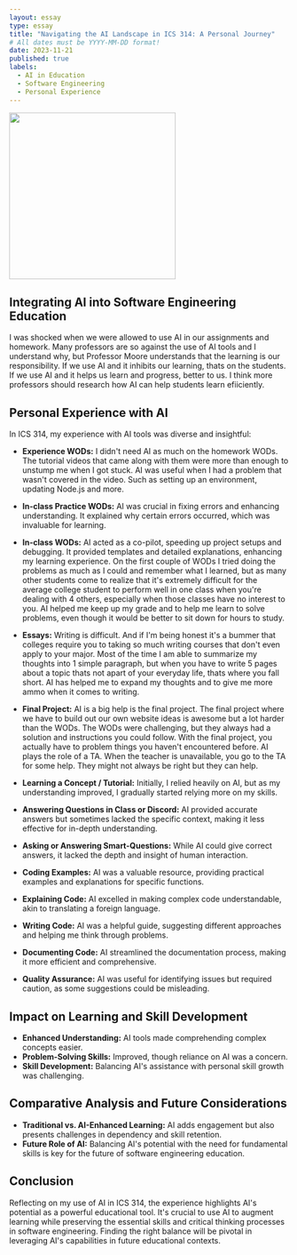 ```yaml
---
layout: essay
type: essay
title: "Navigating the AI Landscape in ICS 314: A Personal Journey"
# All dates must be YYYY-MM-DD format!
date: 2023-11-21
published: true
labels:
  - AI in Education
  - Software Engineering
  - Personal Experience
---
```


<img width="300px" class="rounded float-start pe-4" src="../img/ai-education/ai-in-ics-314.png">

## Integrating AI into Software Engineering Education

I was shocked when we were allowed to use AI in our assignments and homework. Many professors are so against the use of AI tools and I understand why, but Professor Moore understands that the learning is our responsibility. If we use AI and it inhibits our learning, thats on the students. If we use AI and it helps us learn and progress, better to us. I think more professors should research how AI can help students learn efiiciently.

## Personal Experience with AI

In ICS 314, my experience with AI tools was diverse and insightful:

- **Experience WODs:** I didn't need AI as much on the homework WODs. The tutorial videos that came along with them were more than enough to unstump me when I got stuck. AI was useful when I had a problem that wasn't covered in the video. Such as setting up an environment, updating Node.js and more.
  
- **In-class Practice WODs:** AI was crucial in fixing errors and enhancing understanding. It explained why certain errors occurred, which was invaluable for learning.
  
- **In-class WODs:** AI acted as a co-pilot, speeding up project setups and debugging. It provided templates and detailed explanations, enhancing my learning experience. On the first couple of WODs I tried doing the problems as much as I could and remember what I learned, but as many other students come to realize that it's extremely difficult for the average college student to perform well in one class when you're dealing with 4 others, especially when those classes have no interest to you. AI helped me keep up my grade and to help me learn to solve problems, even though it would be better to sit down for hours to study.
  
- **Essays:** Writing is difficult. And if I'm being honest it's a bummer that colleges require you to taking so much writing courses that don't even apply to your major. Most of the time I am able to summarize my thoughts into 1 simple paragraph, but when you have to write 5 pages about a topic thats not apart of your everyday life, thats where you fall short. AI has helped me to expand my thoughts and to give me more ammo when it comes to writing.
  
- **Final Project:** AI is a big help is the final project. The final project where we have to build out our own website ideas is awesome but a lot harder than the WODs. The WODs were challenging, but they always had a solution and instructions you could follow. With the final project, you actually have to problem things you haven't encountered before. AI plays the role of a TA. When the teacher is unavailable, you go to the TA for some help. They  might not always be right but they can help.
  
- **Learning a Concept / Tutorial:** Initially, I relied heavily on AI, but as my understanding improved, I gradually started relying more on my skills.
  
- **Answering Questions in Class or Discord:** AI provided accurate answers but sometimes lacked the specific context, making it less effective for in-depth understanding.
  
- **Asking or Answering Smart-Questions:** While AI could give correct answers, it lacked the depth and insight of human interaction.
  
- **Coding Examples:** AI was a valuable resource, providing practical examples and explanations for specific functions.
  
- **Explaining Code:** AI excelled in making complex code understandable, akin to translating a foreign language.
  
- **Writing Code:** AI was a helpful guide, suggesting different approaches and helping me think through problems.
  
- **Documenting Code:** AI streamlined the documentation process, making it more efficient and comprehensive.
  
- **Quality Assurance:** AI was useful for identifying issues but required caution, as some suggestions could be misleading.

## Impact on Learning and Skill Development

- **Enhanced Understanding:** AI tools made comprehending complex concepts easier.
- **Problem-Solving Skills:** Improved, though reliance on AI was a concern.
- **Skill Development:** Balancing AI's assistance with personal skill growth was challenging.

## Comparative Analysis and Future Considerations

- **Traditional vs. AI-Enhanced Learning:** AI adds engagement but also presents challenges in dependency and skill retention.
- **Future Role of AI:** Balancing AI's potential with the need for fundamental skills is key for the future of software engineering education.

## Conclusion

Reflecting on my use of AI in ICS 314, the experience highlights AI's potential as a powerful educational tool. It's crucial to use AI to augment learning while preserving the essential skills and critical thinking processes in software engineering. Finding the right balance will be pivotal in leveraging AI's capabilities in future educational contexts.
